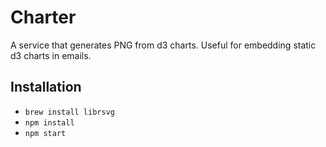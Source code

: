 Charter
=======
A service that generates PNG from d3 charts.
Useful for embedding static d3 charts in emails.

Installation
------------
- `brew install librsvg`
- `npm install`
- `npm start`
